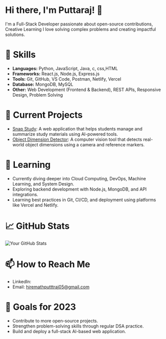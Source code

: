 # Hi there, I'm Puttaraj! 👋

I'm a Full-Stack Developer passionate about open-source contributions, Creative Learning I love solving complex problems and creating impactful solutions.

# 🚀 Skills
- **Languages:** Python, JavaScript, Java, c, css,HTML
- **Frameworks:** React.js, Node.js, Express.js
- **Tools:**  Git, GitHub, VS Code, Postman, Netlify, Vercel
- **Database:** MongoDB, MySQL
- **Other:** Web Development (Frontend & Backend), REST APIs, Responsive Design, Problem Solving

# 🔭 Current Projects 
- [Snap Study](https://github.com/Puttaraj05/Snap-study): A web application that helps students manage and summarize study materials using AI-powered tools.
- [Object Dimension Detector](https://github.com/Puttaraj05/Object-dimension-detector): A computer vision tool that detects real-world object dimensions using a camera and reference markers.

# 🌱 Learning
- Currently diving deeper into Cloud Computing, DevOps, Machine Learning, and System Design.
- Exploring backend development with Node.js, MongoDB, and API integrations.
- Learning best practices in Git, CI/CD, and deployment using platforms like Vercel and Netlify.

# 📈 GitHub Stats
![Your GitHub Stats](https://github-readme-stats.vercel.app/api?username=puttaraj05&show_icons=true&theme=radical&hide=stars,commits)

# 📫 How to Reach Me
- LinkedIn: 
- Email: hiremathputttraj05@gmail.com

# 🎯 Goals for 2023
- Contribute to more open-source projects.
- Strengthen problem-solving skills through regular DSA practice.
- Build and deploy a full-stack AI-based web application.
